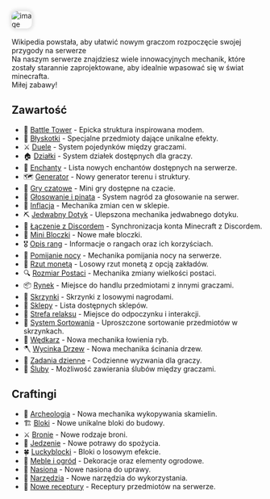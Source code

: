 <style>
img:not(.medium-zoom-image--opened):not(.navbar-link-icon) {
    max-width: 8%;
    margin: 0 8px 4px 0;
    box-shadow: 0 0 6px 4px rgba(0, 0, 0, .1);
    border-radius: 10px;
}
</style>

![image](/pages/images/home/logo.webp)

Wikipedia powstała, aby ułatwić nowym graczom rozpoczęcie swojej przygody na serwerze<br> Na naszym serwerze znajdziesz wiele innowacyjnych mechanik, które zostały starannie zaprojektowane, aby idealnie wpasować się w świat minecrafta. <br>Miłej zabawy!

## **Zawartość**

- 🏰 [Battle Tower](/battletower) - Epicka struktura inspirowana modem.
- 💎 [Błyskotki](/cosmetics) - Specjalne przedmioty dające unikalne efekty.
- ⚔️ [Duele](/duels) - System pojedynków między graczami.
- 🏠 [Działki](/plot) - System działek dostępnych dla graczy.
- 📜 [Enchanty](/enchants) - Lista nowych enchantów dostępnych na serwerze.
- 🗺️ [Generator](/generator) - Nowy generator terenu i struktury.
- 🎲 [Gry czatowe](/chatgames) - Mini gry dostępne na czacie.
- 🎁 [Głosowanie i pinata](/vote) - System nagród za głosowanie na serwer.
- 💸 [Inflacja](/inflation) - Mechanika zmian cen w sklepie.
- ⛏️ [Jedwabny Dotyk](/silktouch) - Ulepszona mechanika jedwabnego dotyku.
- 🔗 [Łączenie z Discordem](/discord) - Synchronizacja konta Minecraft z Discordem.
- 🗿 [Mini Bloczki](/miniblocks) - Nowe małe bloczki.
- 🎖️ [Opis rang](/ranks) - Informacje o rangach oraz ich korzyściach.
- 🌙 [Pomijanie nocy](/skipnight) - Mechanika pomijania nocy na serwerze.
- 🎲 [Rzut monetą](/coinflip) - Losowy rzut monetą z opcją zakładów.
- 🔍 [Rozmiar Postaci](/playersize) - Mechanika zmiany wielkości postaci.
- 📦 [Rynek](/market) - Miejsce do handlu przedmiotami z innymi graczami.
- 🎁 [Skrzynki](/crates) - Skrzynki z losowymi nagrodami.
- 🏪 [Sklepy](/shops) - Lista dostępnych sklepów.
- 🌴 [Strefa relaksu](/relaxzone) - Miejsce do odpoczynku i interakcji.
- 🤖 [System Sortowania](/sortingsystem) - Uproszczone sortowanie przedmiotów w skrzynkach.
- 🎣 [Wędkarz](/fishing) - Nowa mechanika łowienia ryb.
- 🪓 [Wycinka Drzew](/treecut) - Nowa mechanika ścinania drzew.
- 🎯 [Zadania dzienne](/dailytasks) - Codzienne wyzwania dla graczy.
- 💍 [Śluby](/marriage) - Możliwość zawierania ślubów między graczami.

## **Craftingi**

- 🏺 [Archeologia](/archaeology) - Nowa mechanika wykopywania skamielin.
- 🏗️ [Bloki](/blocks) - Nowe unikalne bloki do budowy.
- ⚔️ [Bronie](/weapons) - Nowe rodzaje broni.
- 🍖 [Jedzenie](/food) - Nowe potrawy do spożycia.
- 🍀 [Luckyblocki](/luckyblocks) - Bloki o losowym efekcie.
- 🏡 [Meble i ogród](/furniture) - Dekoracje oraz elementy ogrodowe.
- 🌱 [Nasiona](/seeds) - Nowe nasiona do uprawy.
- 🔨 [Narzędzia](/tools) - Nowe narzędzia do wykorzystania.
- 🧱 [Nowe receptury](/newrecipes) - Receptury przedmiotów na serwerze.


<!-- - 🏜️ [Biomy](/biomes) - Lista wszystkich biomów dostępnych na serwerze.
- 🏰 [Battle Tower](/battletower) - Epicka struktura inspirowana modem.
- 🧭 [Lokalizacja i Czas](/location) - Nowe mechaniki dotyczące lokalizacji i czasu.
- 🏺 [Przedmioty](/items) - Lista wszystkich zmian dotyczących przedmiotów.
- 🗿 [Mini Bloczki](/miniblocks) - Nowe małe bloczki.
- 🔍 [Rozmiar Postaci](/playersize) - Mechanika zmiany wielkości postaci.
- 📜 [Enchanty](/enchants) - Lista nowych enchantów dostępnych na serwerze.
- ⛏️ [Jedwabny Dotyk](/silktouch) - Ulepszona mechanika jedwabnego dotyku.
- 🪓 [Wycinka Drzew](/treecut) - Nowa mechanika ścinania drzew.
- 🕰️ [Odłamki Czasu](/timeshard) - Waluta otrzymywana za czas spędzony na serwerze.
- 💸 [Inflacja](/inflation) - Mechanika zmian cen w sklepie.
- 🤖 [System Sortowania](/sortingsystem) - Uproszczone sortowanie przedmiotów w skrzynkach.
- 🐟 [Łowienie Ryb](/fishing) - Nowa mechanika łowienia ryb
- 🏠 [Działki](/plot) - Działki na serwerze -->